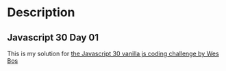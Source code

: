# Description

## Javascript 30 Day 01

This is my solution for <a href="https://javascript30.com/">the Javascript 30 vanilla js coding challenge by Wes Bos</a>